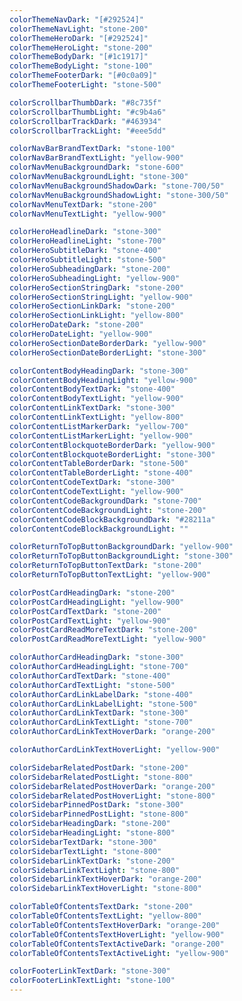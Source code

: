 ```yaml
---
colorThemeNavDark: "[#292524]"
colorThemeNavLight: "stone-200"
colorThemeHeroDark: "[#292524]"
colorThemeHeroLight: "stone-200"
colorThemeBodyDark: "[#1c1917]"
colorThemeBodyLight: "stone-100"
colorThemeFooterDark: "[#0c0a09]"
colorThemeFooterLight: "stone-500"

colorScrollbarThumbDark: "#8c735f"
colorScrollbarThumbLight: "#c9b4a6"
colorScrollbarTrackDark: "#463934"
colorScrollbarTrackLight: "#eee5dd"

colorNavBarBrandTextDark: "stone-100"
colorNavBarBrandTextLight: "yellow-900"
colorNavMenuBackgroundDark: "stone-600"
colorNavMenuBackgroundLight: "stone-300"
colorNavMenuBackgroundShadowDark: "stone-700/50"
colorNavMenuBackgroundShadowLight: "stone-300/50"
colorNavMenuTextDark: "stone-200"
colorNavMenuTextLight: "yellow-900"

colorHeroHeadlineDark: "stone-300"
colorHeroHeadlineLight: "stone-700"
colorHeroSubtitleDark: "stone-400"
colorHeroSubtitleLight: "stone-500"
colorHeroSubheadingDark: "stone-200"
colorHeroSubheadingLight: "yellow-900"
colorHeroSectionStringDark: "stone-200"
colorHeroSectionStringLight: "yellow-900"
colorHeroSectionLinkDark: "stone-200"
colorHeroSectionLinkLight: "yellow-800"
colorHeroDateDark: "stone-200"
colorHeroDateLight: "yellow-900"
colorHeroSectionDateBorderDark: "yellow-900"
colorHeroSectionDateBorderLight: "stone-300"

colorContentBodyHeadingDark: "stone-300"
colorContentBodyHeadingLight: "yellow-900"
colorContentBodyTextDark: "stone-400"
colorContentBodyTextLight: "yellow-900"
colorContentLinkTextDark: "stone-300"
colorContentLinkTextLight: "yellow-800"
colorContentListMarkerDark: "yellow-700"
colorContentListMarkerLight: "yellow-900"
colorContentBlockquoteBorderDark: "yellow-900"
colorContentBlockquoteBorderLight: "stone-300"
colorContentTableBorderDark: "stone-500"
colorContentTableBorderLight: "stone-400"
colorContentCodeTextDark: "stone-300"
colorContentCodeTextLight: "yellow-900"
colorContentCodeBackgroundDark: "stone-700"
colorContentCodeBackgroundLight: "stone-200"
colorContentCodeBlockBackgroundDark: "#28211a"
colorContentCodeBlockBackgroundLight: ""

colorReturnToTopButtonBackgroundDark: "yellow-900"
colorReturnToTopButtonBackgroundLight: "stone-300"
colorReturnToTopButtonTextDark: "stone-200"
colorReturnToTopButtonTextLight: "yellow-900"

colorPostCardHeadingDark: "stone-200"
colorPostCardHeadingLight: "yellow-900"
colorPostCardTextDark: "stone-200"
colorPostCardTextLight: "yellow-900"
colorPostCardReadMoreTextDark: "stone-200"
colorPostCardReadMoreTextLight: "yellow-900"

colorAuthorCardHeadingDark: "stone-300"
colorAuthorCardHeadingLight: "stone-700"
colorAuthorCardTextDark: "stone-400"
colorAuthorCardTextLight: "stone-500"
colorAuthorCardLinkLabelDark: "stone-400"
colorAuthorCardLinkLabelLight: "stone-500"
colorAuthorCardLinkTextDark: "stone-300"
colorAuthorCardLinkTextLight: "stone-700"
colorAuthorCardLinkTextHoverDark: "orange-200"

colorAuthorCardLinkTextHoverLight: "yellow-900"

colorSidebarRelatedPostDark: "stone-200"
colorSidebarRelatedPostLight: "stone-800"
colorSidebarRelatedPostHoverDark: "orange-200"
colorSidebarRelatedPostHoverLight: "stone-800"
colorSidebarPinnedPostDark: "stone-300"
colorSidebarPinnedPostLight: "stone-800"
colorSidebarHeadingDark: "stone-200"
colorSidebarHeadingLight: "stone-800"
colorSidebarTextDark: "stone-300"
colorSidebarTextLight: "stone-800"
colorSidebarLinkTextDark: "stone-200"
colorSidebarLinkTextLight: "stone-800"
colorSidebarLinkTextHoverDark: "orange-200"
colorSidebarLinkTextHoverLight: "stone-800"

colorTableOfContentsTextDark: "stone-200"
colorTableOfContentsTextLight: "yellow-800"
colorTableOfContentsTextHoverDark: "orange-200"
colorTableOfContentsTextHoverLight: "yellow-900"
colorTableOfContentsTextActiveDark: "orange-200"
colorTableOfContentsTextActiveLight: "yellow-900"

colorFooterLinkTextDark: "stone-300"
colorFooterLinkTextLight: "stone-100"
---
```

